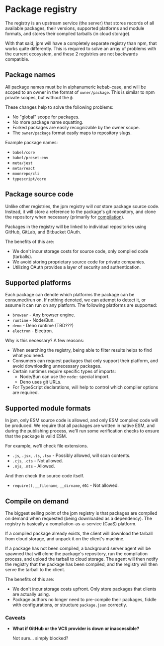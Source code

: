 # Package registry

The registry is an upstream service (the server) that stores records of all available packages, their versions, supported platforms and module formats, and stores their compiled tarballs (in cloud storage).

With that said, jpm will have a completely separate registry than npm, that works quite differently. This is required to solve an array of problems with the current ecosystem, and these 2 registries are not backwards compatible.

## Package names

All package names must be in alphanumeric kebab-case, and will be scoped to an owner in the format of `owner/package`. This is similar to npm private scopes, but without the `@`.

These changes help to solve the following problems:

- No "global" scope for packages.
- No more package name squatting.
- Forked packages are easily recognizable by the owner scope.
- The `owner/package` format easily maps to repository slugs.

Example package names:

- `babel/core`
- `babel/preset-env`
- `meta/jest`
- `meta/react`
- `moonrepo/cli`
- `typescript/core`

## Package source code

Unlike other registries, the jpm registry will _not_ store package source code. Instead, it will store a reference to the package's git repository, and clone the repository when necessary (primarily for [compilation](#compile-on-demand)).

Packages in the registry will be linked to individual repositories using GitHub, GitLab, and Bitbucket OAuth.

The benefits of this are:

- We don't incur storage costs for source code, only compiled code (tarballs).
- We avoid storing proprietary source code for private companies.
- Utilizing OAuth provides a layer of security and authentication.

## Supported platforms

Each package can denote which platforms the package can be consumed/run on. If nothing denoted, we can attempt to detect it, or assume it can run on any platform. The following platforms are supported:

- `browser` - Any browser engine.
- `runtime` - Node/Bun.
- `deno` - Deno runtime (TBD???)
- `electron` - Electron.

Why is this necessary? A few reasons:

- When searching the registry, being able to filter results helps to find what you need.
- Consumers can request packages that only support their platform, and avoid downloading unnecessary packages.
- Certain runtimes require specific types of imports:
  - Node/Bun can use the `node:` special import.
  - Deno uses git URLs.
- For TypeScript declarations, will help to control which compiler options are required.

## Supported module formats

In jpm, only ESM source code is allowed, and only ESM compiled code will be produced. We require that all packages are written in native ESM, and during the publishing process, we'll run some verification checks to ensure that the package is valid ESM.

For example, we'll check file extensions.

- `.js`, `.jsx`, `.ts`, `.tsx` - Possibly allowed, will scan contents.
- `.cjs`, `.cts` - Not allowed.
- `.mjs`, `.mts` - Allowed.

And then check the source code itself.

- `require()`, `__filename`, `__dirname`, etc - Not allowed.

## Compile on demand

The biggest selling point of the jpm registry is that packages are compiled on demand when requested (being downloaded as a dependency). The registry is basically a compilation-as-a-service (CaaS) platform.

If a compiled package already exists, the client will download the tarball from cloud storage, and unpack it on the client's machine.

If a package has not been compiled, a background server agent will be spawned that will clone the package's repository, run the compilation process, and upload the tarball to cloud storage. The agent will then notify the registry that the package has been compiled, and the registry will then serve the tarball to the client.

The benefits of this are:

- We don't incur storage costs upfront. Only store packages that clients are actually using.
- Package authors no longer need to pre-compile their packages, fiddle with configurations, or structure `package.json` correctly.

### Caveats

- **What if GitHub or the VCS provider is down or inaccessible?**

  Not sure... simply blocked?
